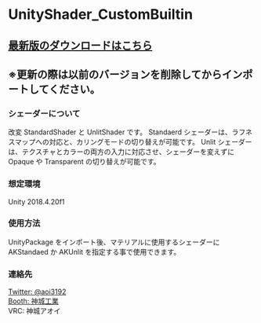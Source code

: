 # UnityShader_CustomBuiltin
## [最新版のダウンロードはこちら](https://github.com/AoiKamishiro/UnityShader_CustomBuiltin/releases)
## ※更新の際は以前のバージョンを削除してからインポートしてください。  
### シェーダーについて
改変 StandardShader と UnlitShader です。
Standaerd シェーダーは、ラフネスマップへの対応と、カリングモードの切り替えが可能です。
Unlit シェーダーは、テクスチャとカラーの両方の入力に対応させ、シェーダーを変えずに Opaque や Transparent の切り替えが可能です。  
### 想定環境
Unity 2018.4.20f1
### 使用方法
UnityPackage をインポート後、マテリアルに使用するシェーダーに AKStandaed か AKUnlit を指定する事で使用できます。
### 連絡先
[Twitter: @aoi3192](https://twitter.com/aoi3192)  
[Booth: 神城工業](https://kamishirolab.booth.pm/)  
VRC: 神城アオイ